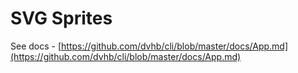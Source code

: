 # SVG Sprites

See docs - [https://github.com/dvhb/cli/blob/master/docs/App.md](https://github.com/dvhb/cli/blob/master/docs/App.md)
